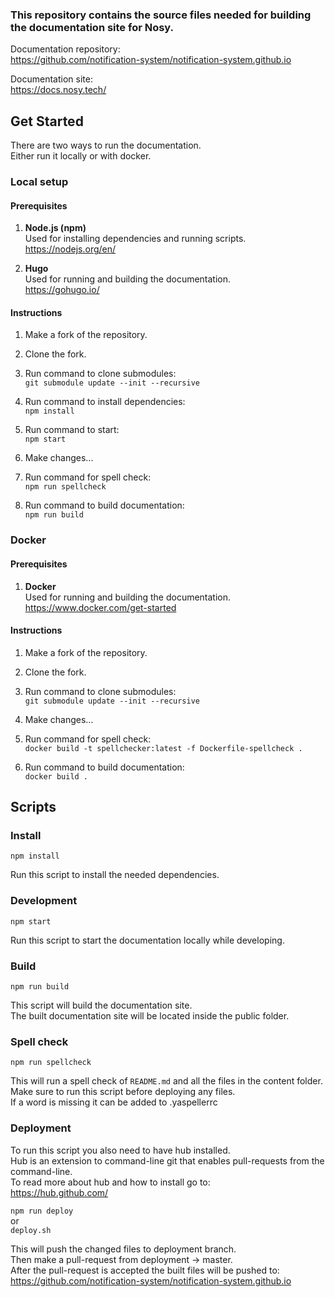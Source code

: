 ### **This repository contains the source files needed for building the documentation site for Nosy.**

Documentation repository:  
https://github.com/notification-system/notification-system.github.io

Documentation site:  
https://docs.nosy.tech/

## Get Started


There are two ways to run the documentation.  
Either run it locally or with docker.

### Local setup

#### Prerequisites

1. **Node.js (npm)**  
   Used for installing dependencies and running scripts.  
   https://nodejs.org/en/

2. **Hugo**  
   Used for running and building the documentation.  
   https://gohugo.io/

#### Instructions

1. Make a fork of the repository.
   
2. Clone the fork.
   
3. Run command to clone submodules:  
   `git submodule update --init --recursive`

4. Run command to install dependencies:  
   `npm install`

5. Run command to start:  
   `npm start`

6. Make changes...

7. Run command for spell check:  
   `npm run spellcheck`

8. Run command to build documentation:  
   `npm run build`

### Docker

#### Prerequisites

1. **Docker**  
   Used for running and building the documentation.  
   https://www.docker.com/get-started


#### Instructions

1. Make a fork of the repository.
   
2. Clone the fork.
   
3. Run command to clone submodules:  
   `git submodule update --init --recursive`

4. Make changes...

5. Run command for spell check:  
   `docker build -t spellchecker:latest -f Dockerfile-spellcheck .`

6. Run command to build documentation:  
   `docker build .`

## Scripts

### Install

`npm install`

Run this script to install the needed dependencies.

### Development

`npm start`

Run this script to start the documentation locally while developing.


### Build

`npm run build`

This script will build the documentation site.  
The built documentation site will be located inside the public folder.


### Spell check

`npm run spellcheck`

This will run a spell check of `README.md` and all the files in the content folder.  
Make sure to run this script before deploying any files.  
If a word is missing it can be added to .yaspellerrc


### Deployment

To run this script you also need to have hub installed.  
Hub is an extension to command-line git that enables pull-requests from the command-line.  
To read more about hub and how to install go to:  
https://hub.github.com/

`npm run deploy`  
or  
`deploy.sh`

This will push the changed files to deployment branch.  
Then make a pull-request from deployment -> master.  
After the pull-request is accepted the built files will be pushed to:  
https://github.com/notification-system/notification-system.github.io